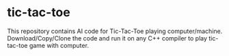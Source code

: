 # tic-tac-toe
This repository contains AI code for Tic-Tac-Toe playing computer/machine. Download/Copy/Clone the code and run it on any C++ compiler to play tic-tac-toe game with computer.
